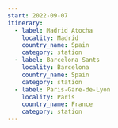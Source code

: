 ```yaml
---
start: 2022-09-07
itinerary:
  - label: Madrid Atocha
    locality: Madrid
    country_name: Spain
    category: station
  - label: Barcelona Sants
    locality: Barcelona
    country_name: Spain
    category: station
  - label: Paris-Gare-de-Lyon
    locality: Paris
    country_name: France
    category: station
---
```

